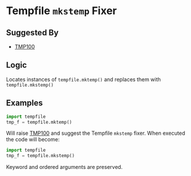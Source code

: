 # Tempfile `mkstemp` Fixer

## Suggested By

* [TMP100](../checks/TMP100.md)

## Logic

Locates instances of `tempfile.mktemp()` and replaces them with `tempfile.mkstemp()`

## Examples

```python
import tempfile
tmp_f = tempfile.mktemp()
```

Will raise [TMP100](../checks/TMP100.md) and suggest the Tempfile `mkstemp` fixer. When executed the code will become:

```python
import tempfile
tmp_f = tempfile.mkstemp()
```

Keyword and ordered arguments are preserved.